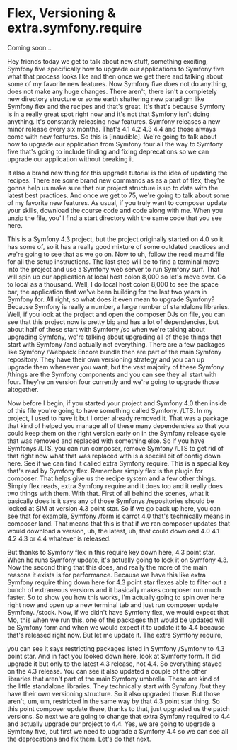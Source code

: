 # Flex, Versioning & extra.symfony.require

Coming soon...

Hey friends today we get to talk about new stuff, something exciting, Symfony five
specifically how to upgrade our applications to Symfony five what that process looks
like and then once we get there and talking about some of my favorite new features.
Now Symfony five does not do anything, does not make any huge changes. There aren't,
there isn't a completely new directory structure or some earth shattering new
paradigm like Symfony flex and the recipes and that's great. It's that's because
Symfony is in a really great spot right now and it's not that Symfony isn't doing
anything. It's constantly releasing new features. Symfony releases a new minor
release every six months. That's 4.1 4.2 4.3 4.4 and those always come with new
features. So this is [inaudible]. We're going to talk about how to upgrade our
application from Symfony four all the way to Symfony five that's going to include
finding and fixing deprecations so we can upgrade our application without breaking
it.

It also a brand new thing for this upgrade tutorial is the idea of updating the
recipes. There are some brand new commands as as a part of flex, they're gonna help
us make sure that our project structure is up to date with the latest best practices.
And once we get to 75, we're going to talk about some of my favorite new features. As
usual, if you truly want to composer update your skills, download the course code and
code along with me. When you unzip the file, you'll find a start directory with the
same code that you see here.

This is a Symfony 4.3 project, but the project originally started on 4.0 so it has
some of, so it has a really good mixture of some outdated practices and we're going
to see that as we go on. Now to uh, follow the read me.md file for all the setup
instructions. The last step will be to find a terminal move into the project and use
a Symfony web server to run Symfony surf. That will spin up our application at local
host colon 8,000 so let's move over. Go to local as a thousand. Well, I do local host
colon 8,000 to see the space bar, the application that we've been building for the
last two years in Symfony for. All right, so what does it even mean to upgrade
Symfony? Because Symfony is really a number, a large number of standalone libraries.
Well, if you look at the project and open the composer DJs on file, you can see that
this project now is pretty big and has a lot of dependencies, but about half of these
start with Symfony /so when we're talking about upgrading Symfony, we're talking
about upgrading all of these things that start with Symfony /and actually not
everything. There are a few packages like Symfony /Webpack Encore bundle then are
part of the main Symfony repository. They have their own versioning strategy and you
can up upgrade them whenever you want, but the vast majority of these Symfony /things
are the Symfony components and you can see they all start with four. They're on
version four currently and we're going to upgrade those altogether.

Now before I begin, if you started your project and Symfony 4.0 then inside of this
file you're going to have something called Symfony. /LTS. In my project, I used to
have it but I order already removed it. That was a package that kind of helped you
manage all of these many dependencies so that you could keep them on the right
version early on in the Symfony release cycle that was removed and replaced with
something else. So if you have Symfonys /LTS, you can run composer, remove Symfony
/LTS to get rid of that right now what that was replaced with is a special bit of
config down here. See if we can find it called extra Symfony require. This is a
special key that's read by Symfony flex. Remember simply flex is the plugin for
composer. That helps give us the recipe system and a few other things. Simply flex
reads, extra Symfony require and it does too and it really does two things with them.
With that. First of all behind the scenes, what it basically does is it says any of
those Symfonys /repositories should be locked at SIM at version 4.3 point star. So if
we go back up here, you can see that for example, Symfony /form is carrot 4.0 that's
technically means in composer land. That means that this is that if we ran composer
updates that would download a version, uh, the latest, uh, that could download 4.0
4.1 4.2 4.3 or 4.4 whatever is released.

But thanks to Symfony flex in this require key down here, 4.3 point star. When he
runs Symfony update, it's actually going to lock it on Symfony 4.3. Now the second
thing that this does, and really the more of the main reasons it exists is for
performance. Because we have this like extra Symfony require thing down here for 4.3
point star flexes able to filter out a bunch of extraneous versions and it basically
makes composer run much faster. So to show you how this works, I'm actually going to
spin over here right now and open up a new terminal tab and just run composer update
Symfony. /stock. Now, if we didn't have Symfony flex, we would expect that Mo, this
when we run this, one of the packages that would be updated will be Symfony form and
when we would expect it to update it to 4.4 because that's released right now. But
let me update it. The extra Symfony require,

you can see it says restricting packages listed in Symfony /Symfony to 4.3 point
star. And in fact you looked down here, look at Symfony form. It did upgrade it but
only to the latest 4.3 release, not 4.4. So everything stayed on the 4.3 release. You
can see it also updated a couple of the other libraries that aren't part of the main
Symfony umbrella. These are kind of the little standalone libraries. They technically
start with Symfony /but they have their own versioning structure. So it also upgraded
those. But those aren't, um, um, restricted in the same way by that 4.3 point star
thing. So this point composer update there, thanks to that, just upgraded us the
patch versions. So next we are going to change that extra Symfony required to 4.4 and
actually upgrade our project to 4.4. Yes, we are going to upgrade a Symfony five, but
first we need to upgrade a Symfony 4.4 so we can see all the deprecations and fix
them. Let's do that next.
